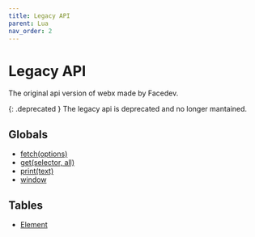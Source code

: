 ```yaml
---
title: Legacy API
parent: Lua
nav_order: 2
---
```

# Legacy API
The original api version of webx made by Facedev.

{: .deprecated }
The legacy api is deprecated and no longer mantained.

## Globals
- [fetch(options)](globals/fetch.md)
- [get(selector, all)](globals/get.md)
- [print(text)](globals/print.md)
- [window](globals/window.md)

## Tables
- [Element](element.md)